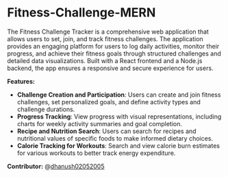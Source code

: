 # Fitness-Challenge-MERN
The Fitness Challenge Tracker is a comprehensive web application that allows users to set, join, and track fitness challenges. The application provides an engaging platform for users to log daily activities, monitor their progress, and achieve their fitness goals through structured challenges and detailed data visualizations. Built with a React frontend and a Node.js backend, the app ensures a responsive and secure experience for users.  

**Features:**  
* **Challenge Creation and Participation**: Users can create and join fitness challenges, set personalized goals, and define activity types and challenge durations.
* **Progress Tracking**: View progress with visual representations, including charts for weekly activity summaries and goal completion.
* **Recipe and Nutrition Search**: Users can search for recipes and nutritional values of specific foods to make informed dietary choices.
* **Calorie Tracking for Workouts**: Search and view calorie burn estimates for various workouts to better track energy expenditure.

**Contributor:** @[dhanush02052005](https://github.com/dhanush02052005/)
